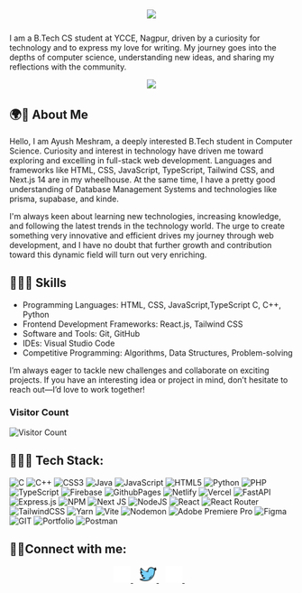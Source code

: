 <h1 align="center">
  <a href="https://git.io/typing-svg">
    <img src="https://readme-typing-svg.herokuapp.com/?lines=Hello,+to+All!+👋;I'm+Ayush+Meshram+👨‍💻+;Nice+to+meet+you!&center=true&size=30&font=bebas">
  </a>
</h1>

I am a B.Tech CS student at YCCE, Nagpur, driven by a curiosity for technology and to express my love for writing. My journey goes into the depths of computer science, understanding new ideas, and sharing my reflections with the community.
<p align="center">
  <img src="https://github-readme-stats.vercel.app/api?username=AyushM03&theme=vue-dark&show_icons=true&hide_border=true&count_private=true"  >
</p>

## 🌍💫 About Me

Hello, I am Ayush Meshram, a deeply interested B.Tech student in Computer Science. Curiosity and interest in technology have driven me toward exploring and excelling in full-stack web development. Languages and frameworks like HTML, CSS, JavaScript, TypeScript, Tailwind CSS, and Next.js 14 are in my wheelhouse. At the same time, I have a pretty good understanding of Database Management Systems and technologies like prisma, supabase, and kinde.

I'm always keen about learning new technologies, increasing knowledge, and following the latest trends in the technology world. The urge to create something very innovative and efficient drives my journey through web development, and I have no doubt that further growth and contribution toward this dynamic field will turn out very enriching.

## 👨🏻‍💻 Skills

* Programming Languages: HTML, CSS, JavaScript,TypeScript C, C++, Python
* Frontend Development Frameworks: React.js, Tailwind CSS
* Software and Tools: Git, GitHub
* IDEs: Visual Studio Code
* Competitive Programming: Algorithms, Data Structures, Problem-solving

I’m always eager to tackle new challenges and collaborate on exciting projects. If you have an interesting idea or project in mind, don’t hesitate to reach out—I’d love to work together!

### Visitor Count 
![Visitor Count](https://profile-counter.glitch.me/AyushM03/count.svg)

## 👨🏻‍💻 Tech Stack:
![C](https://img.shields.io/badge/c-%2300599C.svg?style=for-the-badge&logo=c&logoColor=white) ![C++](https://img.shields.io/badge/c++-%2300599C.svg?style=for-the-badge&logo=c%2B%2B&logoColor=white) ![CSS3](https://img.shields.io/badge/css3-%231572B6.svg?style=for-the-badge&logo=css3&logoColor=white) ![Java](https://img.shields.io/badge/java-%23ED8B00.svg?style=for-the-badge&logo=openjdk&logoColor=white) ![JavaScript](https://img.shields.io/badge/javascript-%23323330.svg?style=for-the-badge&logo=javascript&logoColor=%23F7DF1E) ![HTML5](https://img.shields.io/badge/html5-%23E34F26.svg?style=for-the-badge&logo=html5&logoColor=white) ![Python](https://img.shields.io/badge/python-3670A0?style=for-the-badge&logo=python&logoColor=ffdd54) ![PHP](https://img.shields.io/badge/php-%23777BB4.svg?style=for-the-badge&logo=php&logoColor=white) ![TypeScript](https://img.shields.io/badge/typescript-%23007ACC.svg?style=for-the-badge&logo=typescript&logoColor=white) ![Firebase](https://img.shields.io/badge/firebase-%23039BE5.svg?style=for-the-badge&logo=firebase) ![GithubPages](https://img.shields.io/badge/github%20pages-121013?style=for-the-badge&logo=github&logoColor=white) ![Netlify](https://img.shields.io/badge/netlify-%23000000.svg?style=for-the-badge&logo=netlify&logoColor=#00C7B7) ![Vercel](https://img.shields.io/badge/vercel-%23000000.svg?style=for-the-badge&logo=vercel&logoColor=white) ![FastAPI](https://img.shields.io/badge/FastAPI-005571?style=for-the-badge&logo=fastapi) ![Express.js](https://img.shields.io/badge/express.js-%23404d59.svg?style=for-the-badge&logo=express&logoColor=%2361DAFB) ![NPM](https://img.shields.io/badge/NPM-%23CB3837.svg?style=for-the-badge&logo=npm&logoColor=white) ![Next JS](https://img.shields.io/badge/Next-black?style=for-the-badge&logo=next.js&logoColor=white) ![NodeJS](https://img.shields.io/badge/node.js-6DA55F?style=for-the-badge&logo=node.js&logoColor=white) ![React](https://img.shields.io/badge/react-%2320232a.svg?style=for-the-badge&logo=react&logoColor=%2361DAFB) ![React Router](https://img.shields.io/badge/React_Router-CA4245?style=for-the-badge&logo=react-router&logoColor=white) ![TailwindCSS](https://img.shields.io/badge/tailwindcss-%2338B2AC.svg?style=for-the-badge&logo=tailwind-css&logoColor=white) ![Yarn](https://img.shields.io/badge/yarn-%232C8EBB.svg?style=for-the-badge&logo=yarn&logoColor=white) ![Vite](https://img.shields.io/badge/vite-%23646CFF.svg?style=for-the-badge&logo=vite&logoColor=white) ![Nodemon](https://img.shields.io/badge/NODEMON-%23323330.svg?style=for-the-badge&logo=nodemon&logoColor=%BBDEAD) ![Adobe Premiere Pro](https://img.shields.io/badge/Adobe%20Premiere%20Pro-9999FF.svg?style=for-the-badge&logo=Adobe%20Premiere%20Pro&logoColor=white) ![Figma](https://img.shields.io/badge/figma-%23F24E1E.svg?style=for-the-badge&logo=figma&logoColor=white) ![GIT](https://img.shields.io/badge/Git-fc6d26?style=for-the-badge&logo=git&logoColor=white) ![Portfolio](https://img.shields.io/badge/Portfolio-%23000000.svg?style=for-the-badge&logo=firefox&logoColor=#FF7139) ![Postman](https://img.shields.io/badge/Postman-FF6C37?style=for-the-badge&logo=postman&logoColor=white)


## 🤝🏻Connect with me:

<p align='center'>
  <a href="https://www.linkedin.com/in/ayushmeshram/">
    <img height="30" src="https://raw.githubusercontent.com/CLorant/readme-social-icons/main/large/light/linkedin.svg">
  </a>&nbsp;&nbsp;
  <a href="https://x.com/AyushM0305">
    <img height="30" src="https://raw.githubusercontent.com/8bithemant/8bithemant/master/twitter.png?raw=true">
  </a>&nbsp;&nbsp;
  <a href="https://www.instagram.com/yash.ayush10/">
    <img height="30" src="https://raw.githubusercontent.com/CLorant/readme-social-icons/main/large/light/instagram.svg">
  </a>&nbsp;&nbsp;
</p>


